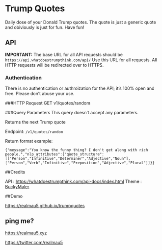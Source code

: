 # Trump Quotes
Daily dose of your Donald Trump quotes. The quote is just a generic quote and obiviously is just for fun. Have fun!


## API

**IMPORTANT:** The base URL for all API requests should be `https://api.whatdoestrumpthink.com/api/`
Use this URL for all requests. All HTTP requests will be redirected over to HTTPS.

### Authentication
There is no authentication or authroization for the API; it’s 100% open and free. Please don’t abuse your use.

###HTTP Request
GET v1/quotes/random

###Query Parameters
This query doesn’t accept any parameters.

Returns the next Trump quote

Endpoint: `/v1/quotes/random`

Return format example: 

    {"message":"You know the funny thing? I don't get along with rich people.","nlp_attributes":{"quote_structure":[["Person","Infinitive","Determiner","Adjective","Noun"],["Person","Verb","Infinitive","Preposition","Adjective","Plural"]]}}


##Credits

API   : https://whatdoestrumpthink.com/api-docs/index.html Theme : [BuckyMaler](https://github.com/BuckyMaler)


##Demo

https://realmau5.github.io/trumpquotes

## ping me?


https://realmau5.xyz 

https://twitter.com/realmau5
